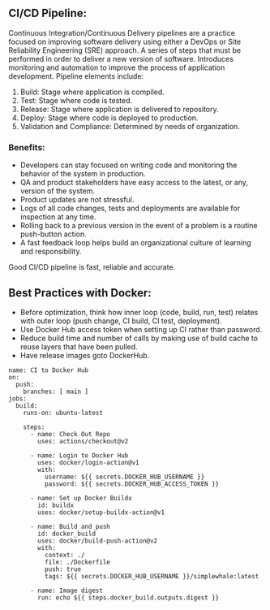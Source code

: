 ## CI/CD Pipeline:
Continuous Integration/Continuous Delivery pipelines are a practice focused on improving software delivery using either a DevOps or Site Reliability Engineering (SRE) approach. A series of steps that must be performed in order to deliver a new version of software. Introduces monitoring and automation to improve the process of application development. Pipeline elements include:
1) Build: Stage where application is compiled.
2) Test: Stage where code is tested. 
3) Release: Stage where application is delivered to repository.
4) Deploy: Stage where code is deployed to production.
5) Validation and Compliance: Determined by needs of organization.

### Benefits:
- Developers can stay focused on writing code and monitoring the behavior of the system in production.
- QA and product stakeholders have easy access to the latest, or any, version of the system.
- Product updates are not stressful.
- Logs of all code changes, tests and deployments are available for inspection at any time.
- Rolling back to a previous version in the event of a problem is a routine push-button action.
- A fast feedback loop helps build an organizational culture of learning and responsibility.

Good CI/CD pipeline is fast, reliable and accurate.

## Best Practices with Docker:
- Before optimization, think how inner loop (code, build, run, test) relates with outer loop (push change, CI build, CI test, deployment).
- Use Docker Hub access token when setting up CI rather than password.
- Reduce build time and number of calls by making use of build cache to reuse layers that have been pulled.
- Have release images goto DockerHub.

```
name: CI to Docker Hub
on:
  push:
    branches: [ main ]
jobs:
  build:
    runs-on: ubuntu-latest
    
    steps:
      - name: Check Out Repo 
        uses: actions/checkout@v2

      - name: Login to Docker Hub
        uses: docker/login-action@v1
        with:
          username: ${{ secrets.DOCKER_HUB_USERNAME }}
          password: ${{ secrets.DOCKER_HUB_ACCESS_TOKEN }}

      - name: Set up Docker Buildx
        id: buildx
        uses: docker/setup-buildx-action@v1

      - name: Build and push
        id: docker_build
        uses: docker/build-push-action@v2
        with:
          context: ./
          file: ./Dockerfile
          push: true
          tags: ${{ secrets.DOCKER_HUB_USERNAME }}/simplewhale:latest

      - name: Image digest
        run: echo ${{ steps.docker_build.outputs.digest }}

```
